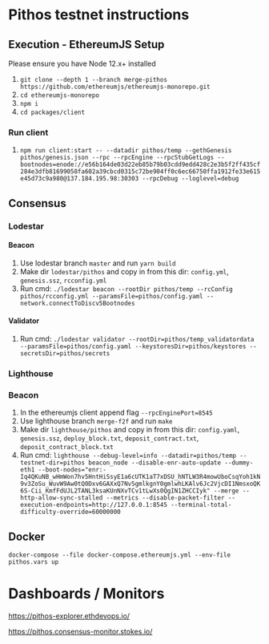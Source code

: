 # Pithos testnet instructions

## Execution - EthereumJS Setup

Please ensure you have Node 12.x+ installed

1. `git clone --depth 1 --branch merge-pithos https://github.com/ethereumjs/ethereumjs-monorepo.git`
1. `cd ethereumjs-monorepo`
1. `npm i`
1. `cd packages/client`

### Run client

1. `npm run client:start -- --datadir pithos/temp --gethGenesis pithos/genesis.json --rpc --rpcEngine --rpcStubGetLogs --bootnodes=enode://e56b164de03d22eb85b79b03cdd9edd428c2e3b5f2ff435cf284e3dfb81699058fa602a39cbcd0315c72be904ff0c6ec66750ffa1912fe33e615e45d73c9a980@137.184.195.98:30303 --rpcDebug --loglevel=debug`

## Consensus

### Lodestar

#### Beacon

1. Use lodestar branch `master` and run `yarn build`
1. Make dir `lodestar/pithos` and copy in from this dir: `config.yml`, `genesis.ssz`, `rcconfig.yml`
1. Run cmd: `./lodestar beacon --rootDir pithos/temp --rcConfig pithos/rcconfig.yml --paramsFile=pithos/config.yaml --network.connectToDiscv5Bootnodes`

#### Validator

1. Run cmd: `./lodestar validator --rootDir=pithos/temp_validatordata --paramsFile=pithos/config.yaml --keystoresDir=pithos/keystores --secretsDir=pithos/secrets`

### Lighthouse

### Beacon

1. In the ethereumjs client append flag `--rpcEnginePort=8545`
1. Use lighthouse branch `merge-f2f` and run `make`
1. Make dir `lighthouse/pithos` and copy in from this dir: `config.yaml`, `genesis.ssz`, `deploy_block.txt`, `deposit_contract.txt`, `deposit_contract_block.txt`
1. Run cmd: `lighthouse --debug-level=info --datadir=pithos/temp --testnet-dir=pithos beacon_node --disable-enr-auto-update --dummy-eth1 --boot-nodes="enr:-Iq4QKuNB_wHmWon7hv5HntHiSsyE1a6cUTK1aT7xDSU_hNTLW3R4mowUboCsqYoh1kN9v3ZoSu_WuvW9Aw0tQ0Dxv6GAXxQ7Nv5gmlkgnY0gmlwhLKAlv6Jc2VjcDI1NmsxoQK6S-Cii_KmfFdUJL2TANL3ksaKUnNXvTCv1tLwXs0QgIN1ZHCCIyk" --merge --http-allow-sync-stalled --metrics --disable-packet-filter --execution-endpoints=http://127.0.0.1:8545 --terminal-total-difficulty-override=60000000`

## Docker

`docker-compose --file docker-compose.ethereumjs.yml --env-file pithos.vars up`

# Dashboards / Monitors

https://pithos-explorer.ethdevops.io/

https://pithos.consensus-monitor.stokes.io/
